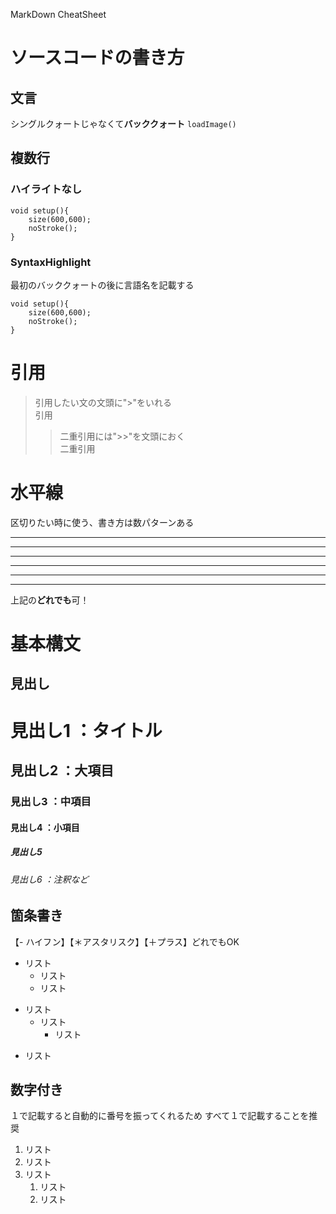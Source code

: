 MarkDown CheatSheet
# ソースコードの書き方
## 文言
シングルクォートじゃなくて**バッククォート**
`loadImage()`

## 複数行
### ハイライトなし
```
void setup(){
    size(600,600);
    noStroke();
}
```

### SyntaxHighlight
最初のバッククォートの後に言語名を記載する
```processing
void setup(){
    size(600,600);
    noStroke();
}
```

# 引用
> 引用したい文の文頭に">"をいれる  
> 引用
>> 二重引用には">>"を文頭におく  
>> 二重引用

# 水平線
区切りたい時に使う、書き方は数パターンある

***
* * *
------------
- - -
_________
_ _ _ _ _ _

上記の**どれでも**可！

# 基本構文

## 見出し

# 見出し1      ：タイトル
## 見出し2     ：大項目
### 見出し3    ：中項目
#### 見出し4   ：小項目
##### 見出し5
###### 見出し6 ：注釈など

## 箇条書き
【- ハイフン】【＊アスタリスク】【＋プラス】どれでもOK

- リスト
    - リスト
    - リスト
* リスト
    * リスト
        * リスト

+ リスト

## 数字付き
１で記載すると自動的に番号を振ってくれるため
すべて１で記載することを推奨
1. リスト
2. リスト
3. リスト
    1. リスト
    2. リスト


